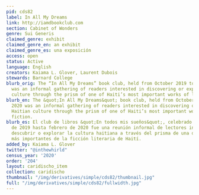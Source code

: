 ```yaml
---
pid: cds82
label: In All My Dreams
link: http://iamdbookclub.com
section: Cabinet of Wonders
genre: Sui Generis
claimed_genre: exhibit
claimed_genre_en: an exhibit
claimed_genre_es: una exposición
access: open
status: Active
language: English
creators: Kaiama L. Glover, Laurent Dubois
stewards: Barnard College
blurb_orig: The “In All My Dreams” book club, held from October 2019 to February 2020
  was an informal gathering of readers interested in discovering or exploring Haitian
  culture through the prism of one of Haiti’s most important works of literary fiction.
blurb_en: The &quot;In All My Dreams&quot; book club, held from October 2019 to February
  2020 was an informal gathering of readers interested in discovering or exploring
  Haitian culture through the prism of one of Haiti’s most important works of literary
  fiction.
blurb_es: El club de libros &quot;En todos mis sueños&quot;, celebrado de octubre
  de 2019 hasta febrero de 2020 fue una reunión informal de lectores interesados ​​en
  descubrir o explorar la cultura haitiana a través del prisma de una de las obras
  más importantes de la ficción literaria de Haití.
added_by: Kaiama L. Glover
twitter: "@inthewhirld"
census_year: '2020'
order: '204'
layout: caridischo_item
collection: caridischo
thumbnail: "/img/derivatives/simple/cds82/thumbnail.jpg"
full: "/img/derivatives/simple/cds82/fullwidth.jpg"
---
```

